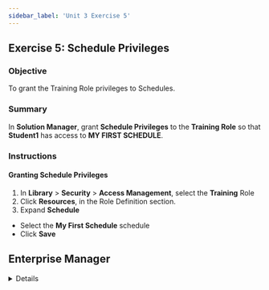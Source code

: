 ```yaml
---
sidebar_label: 'Unit 3 Exercise 5'
---
```


## Exercise 5: Schedule Privileges

### Objective

To grant the Training Role privileges to Schedules.

### Summary

In **Solution Manager**, grant **Schedule Privileges** to the **Training Role** so that **Student1** has access to **MY FIRST SCHEDULE**.

### Instructions

#### Granting Schedule Privileges

1.  In **Library** > **Security** > **Access Management**, select the **Training** Role
2.  Click **Resources**, in the Role Definition section.
3.  Expand **Schedule**
  * Select the **My First Schedule** schedule
  * Click **Save**



## Enterprise Manager

<details>

:::tip[Walkthrough Video - Unit 3 Exercise 5](../static/videobasic/U3E5.mp4)
:::

1. In the **Security**, expand **Privileges**, double click on **Schedule Privileges**. 
2. In the **Select Role** drop-down, select the **Training**.
3. In the **Revoked** column, click **My First Schedule** and using the green arrow move the schedule to the **Granted** column.
4. Close the **Schedule Privileges** tab.

</details>